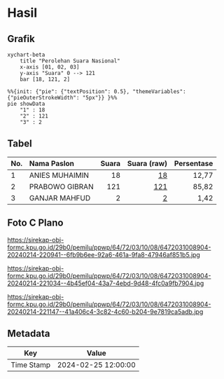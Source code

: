 # Hasil

## Grafik

```mermaid
xychart-beta
    title "Perolehan Suara Nasional"
    x-axis [01, 02, 03]
    y-axis "Suara" 0 --> 121
    bar [18, 121, 2]
```

```mermaid
%%{init: {"pie": {"textPosition": 0.5}, "themeVariables": {"pieOuterStrokeWidth": "5px"}} }%%
pie showData
    "1" : 18
    "2" : 121
    "3" : 2
```

## Tabel

| No. | Nama Paslon    | Suara | Suara (raw) | Persentase |
|:--- |:-------------- | -----:| -----------:| ----------:|
| 1   | ANIES MUHAIMIN | 18    | [18][p-1]   | 12,77      |
| 2   | PRABOWO GIBRAN | 121   | [121][p-2]  | 85,82      |
| 3   | GANJAR MAHFUD  | 2     | [2][p-3]    | 1,42       |


[p-1]: https://github.com/gigit-pemilu/pemilu-2024/blob/main/pilpres/hitung-suara/sub/64-kalimantan-timur/sub/72-kota-samarinda/sub/03-samarinda-ulu/sub/1008-gunung-kelua/sub/904-tps/sub/paslon-1.txt
[p-2]: https://github.com/gigit-pemilu/pemilu-2024/blob/main/pilpres/hitung-suara/sub/64-kalimantan-timur/sub/72-kota-samarinda/sub/03-samarinda-ulu/sub/1008-gunung-kelua/sub/904-tps/sub/paslon-2.txt
[p-3]: https://github.com/gigit-pemilu/pemilu-2024/blob/main/pilpres/hitung-suara/sub/64-kalimantan-timur/sub/72-kota-samarinda/sub/03-samarinda-ulu/sub/1008-gunung-kelua/sub/904-tps/sub/paslon-3.txt

## Foto C Plano

https://sirekap-obj-formc.kpu.go.id/29b0/pemilu/ppwp/64/72/03/10/08/6472031008904-20240214-220941--6fb9b6ee-92a6-461a-9fa8-47946af851b5.jpg

https://sirekap-obj-formc.kpu.go.id/29b0/pemilu/ppwp/64/72/03/10/08/6472031008904-20240214-221034--4b45ef04-43a7-4ebd-9d48-4fc0a9fb7904.jpg

https://sirekap-obj-formc.kpu.go.id/29b0/pemilu/ppwp/64/72/03/10/08/6472031008904-20240214-221147--41a406c4-3c82-4c60-b204-9e7819ca5adb.jpg


## Metadata

| Key        | Value               |
| ---------- | ------------------- |
| Time Stamp | 2024-02-25 12:00:00 |



